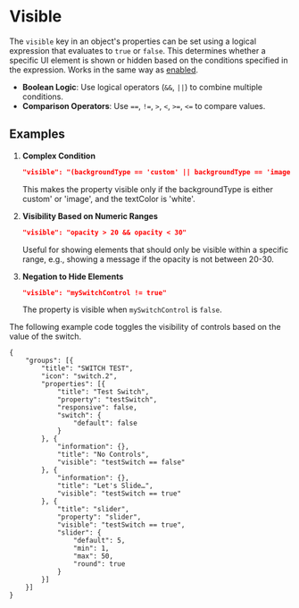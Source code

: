 # Visible

The `visible` key in an object's properties can be set using a logical expression that evaluates to `true` or `false`. This determines whether a specific UI element is shown or hidden based on the conditions specified in the expression. Works in the same way as [enabled](enabled.md).

* **Boolean Logic**: Use logical operators (`&&`, `||`) to combine multiple conditions.
* **Comparison Operators**: Use `==`, `!=`, `>`, `<`, `>=`, `<=` to compare values.

## Examples

1.  **Complex Condition**

    ```json
    "visible": "(backgroundType == 'custom' || backgroundType == 'image') && textColor == 'white'"
    ```

    This makes the property visible only if the backgroundType is either custom' or 'image', and the textColor is 'white'.
2.  **Visibility Based on Numeric Ranges**

    ```json
    "visible": "opacity > 20 && opacity < 30"
    ```

    Useful for showing elements that should only be visible within a specific range, e.g., showing a message if the opacity is not between 20-30.
3.  **Negation to Hide Elements**

    ```json
    "visible": "mySwitchControl != true"
    ```

    The property is visible when `mySwitchControl` is `false`.

The following example code toggles the visibility of controls based on the value of the switch.

```
{
    "groups": [{
        "title": "SWITCH TEST",
        "icon": "switch.2",
        "properties": [{
            "title": "Test Switch",
            "property": "testSwitch",
            "responsive": false,
            "switch": {
                "default": false
            }
        }, {
            "information": {},
            "title": "No Controls",
            "visible": "testSwitch == false"
        }, {
            "information": {},
            "title": "Let's Slide…",
            "visible": "testSwitch == true"
        }, {
            "title": "slider",
            "property": "slider",
            "visible": "testSwitch == true",
            "slider": {
                "default": 5,
                "min": 1,
                "max": 50,
                "round": true
            }
        }]
    }]
}
```
